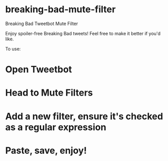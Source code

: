 breaking-bad-mute-filter
========================

Breaking Bad Tweetbot Mute Filter

Enjoy spoiler-free Breaking Bad tweets! Feel free to make it better if you'd like.

To use:
# Open Tweetbot
# Head to Mute Filters
# Add a new filter, ensure it's checked as a regular expression
# Paste, save, enjoy!